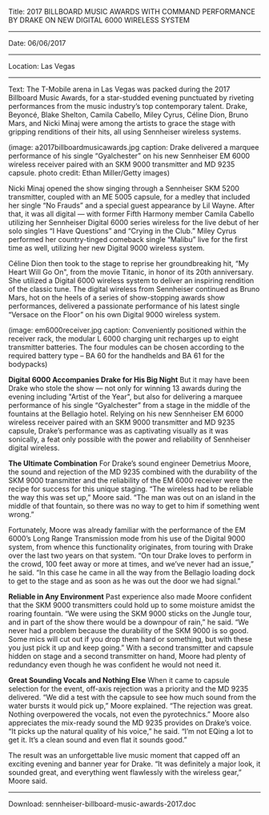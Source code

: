 ﻿Title: 2017 BILLBOARD MUSIC AWARDS WITH COMMAND PERFORMANCE BY DRAKE ON NEW DIGITAL 6000 WIRELESS SYSTEM

----

Date: 06/06/2017

----

Location: Las Vegas

----

Text: The T-Mobile arena in Las Vegas was packed during the 2017 Billboard Music Awards, for a star-studded evening punctuated by riveting performances from the music industry’s top contemporary talent. Drake, Beyoncé, Blake Shelton, Camila Cabello, Miley Cyrus, Céline Dion, Bruno Mars, and Nicki Minaj were among the artists to grace the stage with gripping renditions of their hits, all using Sennheiser wireless systems.

(image: a2017billboardmusicawards.jpg caption: Drake delivered a marquee performance of his single “Gyalchester” on his new Sennheiser EM 6000 wireless receiver paired with an SKM 9000 transmitter and MD 9235 capsule. photo credit: Ethan Miller/Getty images)

Nicki Minaj opened the show singing through a Sennheiser SKM 5200 transmitter, coupled with an ME 5005 capsule, for a medley that included her single “No Frauds” and a special guest appearance by Lil Wayne. After that, it was all digital — with former Fifth Harmony member Camila Cabello utilizing her Sennheiser Digital 6000 series wireless for the live debut of her solo singles “I Have Questions” and “Crying in the Club.” Miley Cyrus performed her country-tinged comeback single “Malibu” live for the first time as well, utilizing her new Digital 9000 wireless system.

Céline Dion then took to the stage to reprise her groundbreaking hit, “My Heart Will Go On", from the movie Titanic, in honor of its 20th anniversary. She utilized a Digital 6000 wireless system to deliver an inspiring rendition of the classic tune. The digital wireless from Sennheiser continued as Bruno Mars, hot on the heels of a series of show-stopping awards show performances, delivered a passionate performance of his latest single “Versace on the Floor” on his own Digital 9000 wireless system.

(image: em6000receiver.jpg caption: Conveniently positioned within the receiver rack, the modular L 6000 charging unit recharges up to eight transmitter batteries. The four modules can be chosen according to the required battery type – BA 60 for the handhelds and BA 61 for the bodypacks)

**Digital 6000 Accompanies Drake for His Big Night**
But it may have been Drake who stole the show — not only for winning 13 awards during the evening including "Artist of the Year", but also for delivering a marquee performance of his single “Gyalchester” from a stage in the middle of the fountains at the Bellagio hotel. Relying on his new Sennheiser EM 6000 wireless receiver paired with an SKM 9000 transmitter and MD 9235 capsule, Drake’s performance was as captivating visually as it was sonically, a feat only possible with the power and reliability of Sennheiser digital wireless.

**The Ultimate Combination**
For Drake’s sound engineer Demetrius Moore, the sound and rejection of the MD 9235 combined with the durability of the SKM 9000 transmitter and the reliability of the EM 6000 receiver were the recipe for success for this unique staging. “The wireless had to be reliable the way this was set up,” Moore said. “The man was out on an island in the middle of that fountain, so there was no way to get to him if something went wrong.”

Fortunately, Moore was already familiar with the performance of the EM 6000’s Long Range Transmission mode from his use of the Digital 9000 system, from whence this functionality originates, from touring with Drake over the last two years on that system. “On tour Drake loves to perform in the crowd, 100 feet away or more at times, and we’ve never had an issue,” he said. “In this case he came in all the way from the Bellagio loading dock to get to the stage and as soon as he was out the door we had signal.”

**Reliable in Any Environment**
Past experience also made Moore confident that the SKM 9000 transmitters could hold up to some moisture amidst the roaring fountain. “We were using the SKM 9000 sticks on the Jungle tour, and in part of the show there would be a downpour of rain,” he said. “We never had a problem because the durability of the SKM 9000 is so good. Some mics will cut out if you drop them hard or something, but with these you just pick it up and keep going.” With a second transmitter and capsule hidden on stage and a second transmitter on hand, Moore had plenty of redundancy even though he was confident he would not need it.

**Great Sounding Vocals and Nothing Else**
When it came to capsule selection for the event, off-axis rejection was a priority and the MD 9235 delivered. “We did a test with the capsule to see how much sound from the water bursts it would pick up,” Moore explained. “The rejection was great. Nothing overpowered the vocals, not even the pyrotechnics.” Moore also appreciates the mix-ready sound the MD 9235 provides on Drake’s voice. “It picks up the natural quality of his voice,” he said. “I’m not EQing a lot to get it. It’s a clean sound and even flat it sounds good.”

The result was an unforgettable live music moment that capped off an exciting evening and banner year for Drake. “It was definitely a major look, it sounded great, and everything went flawlessly with the wireless gear,” Moore said.

----

Download: sennheiser-billboard-music-awards-2017.doc
